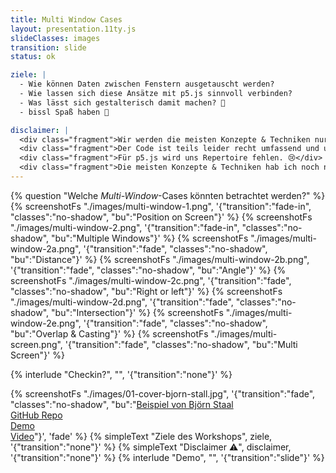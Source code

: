 ```yaml
---
title: Multi Window Cases
layout: presentation.11ty.js
slideClasses: images
transition: slide
status: ok

ziele: |
  - Wie können Daten zwischen Fenstern ausgetauscht werden?
  - Wie lassen sich diese Ansätze mit p5.js sinnvoll verbinden?
  - Was lässt sich gestalterisch damit machen? 🧐
  - bissl Spaß haben 👻

disclaimer: |
  <div class="fragment">Wir werden die meisten Konzepte & Techniken nur sehr oberflächlich behandeln.</div>
  <div class="fragment">Der Code ist teils leider recht umfassend und unübersichtlich.</div>
  <div class="fragment">Für p5.js wird uns Repertoire fehlen. 😢</div>
  <div class="fragment">Die meisten Konzepte & Techniken hab ich noch nie in der Hand ernsthaft genutzt. 😱</div>
---
```


{% question "Welche *Multi-Window*-Cases könnten betrachtet werden?" %}
{% screenshotFs "./images/multi-window-1.png", '{"transition":"fade-in", "classes":"no-shadow", "bu":"Position on Screen"}' %}
{% screenshotFs "./images/multi-window-2.png", '{"transition":"fade-in", "classes":"no-shadow", "bu":"Multiple Windows"}' %}
{% screenshotFs "./images/multi-window-2a.png", '{"transition":"fade", "classes":"no-shadow", "bu":"Distance"}' %}
{% screenshotFs "./images/multi-window-2b.png", '{"transition":"fade", "classes":"no-shadow", "bu":"Angle"}' %}
{% screenshotFs "./images/multi-window-2c.png", '{"transition":"fade", "classes":"no-shadow", "bu":"Right or left"}' %}
{% screenshotFs "./images/multi-window-2d.png", '{"transition":"fade", "classes":"no-shadow", "bu":"Intersection"}' %}
{% screenshotFs "./images/multi-window-2e.png", '{"transition":"fade", "classes":"no-shadow", "bu":"Overlap & Casting"}' %}
{% screenshotFs "./images/multi-screen.png", '{"transition":"fade", "classes":"no-shadow", "bu":"Multi Screen"}' %}

{% interlude "Checkin?", "", '{"transition":"none"}'  %}

{% screenshotFs "./images/01-cover-bjorn-stall.jpg", '{"transition":"fade", "classes":"no-shadow", "bu":"[Beispiel von Björn Staal](https://80.lv/articles/a-programmer-presents-a-mind-blowing-multi-window-adaptive-experience)<br>[GitHub Repo](https://github.com/bgstaal/multipleWindow3dScene)<br>[Demo](https://bgstaal.github.io/multipleWindow3dScene/)<br>[Video](https://www.youtube.com/watch?v=4LwHH3r2qNY)"}', 'fade' %}
{% simpleText "Ziele des Workshops", ziele, '{"transition":"none"}'  %}
{% simpleText "Disclaimer ⚠️", disclaimer, '{"transition":"none"}'  %}
{% interlude "Demo", "", '{"transition":"slide"}'  %}


